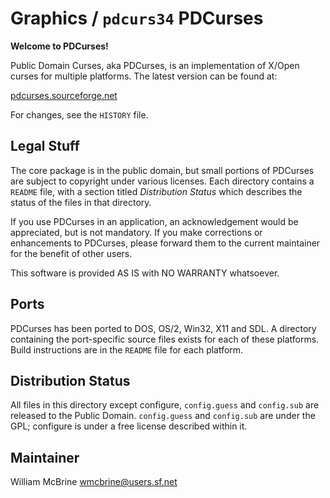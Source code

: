 # Graphics / `pdcurs34` PDCurses

**Welcome to PDCurses!**

Public Domain Curses, aka PDCurses, is an implementation of X/Open curses for
multiple platforms. The latest version can be found at:

[pdcurses.sourceforge.net](http://pdcurses.sourceforge.net)

For changes, see the `HISTORY` file.

## Legal Stuff

The core package is in the public domain, but small portions of PDCurses are
subject to copyright under various licenses. Each directory contains a `README`
file, with a section titled _Distribution Status_ which describes the status of
the files in that directory.

If you use PDCurses in an application, an acknowledgement would be appreciated,
but is not mandatory. If you make corrections or enhancements to PDCurses,
please forward them to the current maintainer for the benefit of other users.

This software is provided AS IS with NO WARRANTY whatsoever.

## Ports

PDCurses has been ported to DOS, OS/2, Win32, X11 and SDL. A directory
containing the port-specific source files exists for each of these platforms.
Build instructions are in the `README` file for each platform.

## Distribution Status

All files in this directory except configure, `config.guess` and `config.sub`
are released to the Public Domain. `config.guess` and `config.sub` are under the
GPL; configure is under a free license described within it.

## Maintainer

William McBrine <wmcbrine@users.sf.net>
